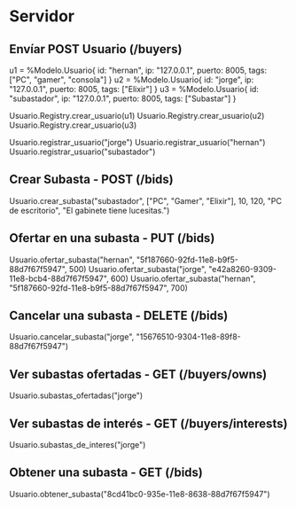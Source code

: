# Servidor

## Envíar POST Usuario (/buyers)

u1 = %Modelo.Usuario{ id: "hernan", ip: "127.0.0.1", puerto: 8005, tags: ["PC", "gamer", "consola"] }
u2 = %Modelo.Usuario{ id: "jorge", ip: "127.0.0.1", puerto: 8005, tags: ["Elixir"] }
u3 = %Modelo.Usuario{ id: "subastador", ip: "127.0.0.1", puerto: 8005, tags: ["Subastar"] }

Usuario.Registry.crear_usuario(u1)
Usuario.Registry.crear_usuario(u2)
Usuario.Registry.crear_usuario(u3)

Usuario.registrar_usuario("jorge")
Usuario.registrar_usuario("hernan")
Usuario.registrar_usuario("subastador")

## Crear Subasta - POST (/bids)

Usuario.crear_subasta("subastador", ["PC", "Gamer", "Elixir"], 10, 120, "PC de escritorio", "El gabinete tiene lucesitas.")

## Ofertar en una subasta - PUT (/bids)

Usuario.ofertar_subasta("hernan", "5f187660-92fd-11e8-b9f5-88d7f67f5947", 500)
Usuario.ofertar_subasta("jorge", "e42a8260-9309-11e8-bcb4-88d7f67f5947", 600)
Usuario.ofertar_subasta("hernan", "5f187660-92fd-11e8-b9f5-88d7f67f5947", 700)

## Cancelar una subasta - DELETE (/bids)

Usuario.cancelar_subasta("jorge", "15676510-9304-11e8-89f8-88d7f67f5947")

## Ver subastas ofertadas - GET (/buyers/owns)

Usuario.subastas_ofertadas("jorge")

## Ver subastas de interés - GET (/buyers/interests)

Usuario.subastas_de_interes("jorge")

## Obtener una subasta - GET (/bids)

Usuario.obtener_subasta("8cd41bc0-935e-11e8-8638-88d7f67f5947")
